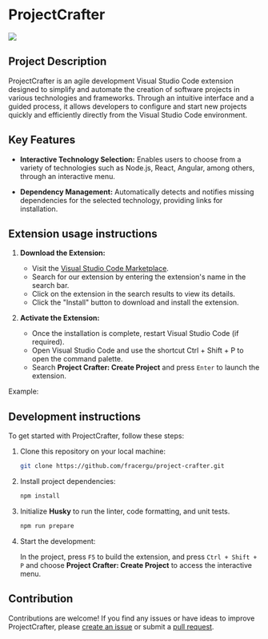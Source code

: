 # ProjectCrafter

![](https://i.giphy.com/media/Ojmxd8syov2LaUAl6O/source.gif)

## Project Description

ProjectCrafter is an agile development Visual Studio Code extension designed to simplify and automate the creation of software projects in various technologies and frameworks. Through an intuitive interface and a guided process, it allows developers to configure and start new projects quickly and efficiently directly from the Visual Studio Code environment.

## Key Features

- **Interactive Technology Selection:** Enables users to choose from a variety of technologies such as Node.js, React, Angular, among others, through an interactive menu.

- **Dependency Management:** Automatically detects and notifies missing dependencies for the selected technology, providing links for installation.

## Extension usage instructions

1. **Download the Extension:**

   - Visit the [Visual Studio Code Marketplace](https://marketplace.visualstudio.com/).
   - Search for our extension by entering the extension's name in the search bar.
   - Click on the extension in the search results to view its details.
   - Click the "Install" button to download and install the extension.

2. **Activate the Extension:**
   - Once the installation is complete, restart Visual Studio Code (if required).
   - Open Visual Studio Code and use the shortcut Ctrl + Shift + P to open the command palette.
   - Search **Project Crafter: Create Project** and press `Enter` to launch the extension.

Example:

## Development instructions

To get started with ProjectCrafter, follow these steps:

1. Clone this repository on your local machine:

   ```bash
   git clone https://github.com/fracergu/project-crafter.git
   ```

2. Install project dependencies:
   ```bash
   npm install
   ```
3. Initialize **Husky** to run the linter, code formatting, and unit tests.
   ```bash
   npm run prepare
   ```
4. Start the development:

   In the project, press `F5` to build the extension, and press `Ctrl + Shift + P` and choose **Project Crafter: Create Project** to access the interactive menu.

## Contribution

Contributions are welcome! If you find any issues or have ideas to improve ProjectCrafter, please [create an issue](https://github.com/fracergu/project-crafter/issues) or submit a [pull request](https://github.com/fracergu/project-crafter/pulls).
